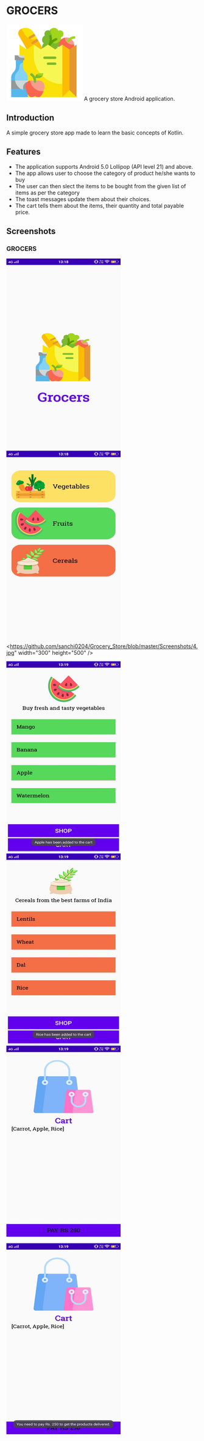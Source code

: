 # GROCERS
<img src="https://github.com/sanchi0204/Grocery_Store/blob/master/Screenshots/market.png" width="200" height="200" />
A grocery store Android application.

## Introduction

A simple grocery store app made to learn the basic concepts of Kotlin.


## Features

* The application supports Android 5.0 Lollipop (API level 21) and above.
* The app allows user to choose the category of product he/she wants to buy
* The user can then slect the items to be bought from the given list of items as per the category
* The toast messages update them about their choices.
* The cart tells them about the items, their quantity and total payable price.

## Screenshots

### GROCERS

<img src="https://github.com/sanchi0204/Grocery_Store/blob/master/Screenshots/1.jpg" width="300" height="500" /> <img src="https://github.com/sanchi0204/Grocery_Store/blob/master/Screenshots/2.jpg" width="300" height="500" /> <https://github.com/sanchi0204/Grocery_Store/blob/master/Screenshots/4.jpg" width="300" height="500" />

<img src="https://github.com/sanchi0204/Grocery_Store/blob/master/Screenshots/5.jpg" width="300" height="500" /> <img src="https://github.com/sanchi0204/Grocery_Store/blob/master/Screenshots/6.jpg" width="300" height="500" /> <img src="https://github.com/sanchi0204/Grocery_Store/blob/master/Screenshots/7.jpg" width="300" height="500" />

<img src="https://github.com/sanchi0204/Grocery_Store/blob/master/Screenshots/8.jpg" width="300" height="500" /> 

